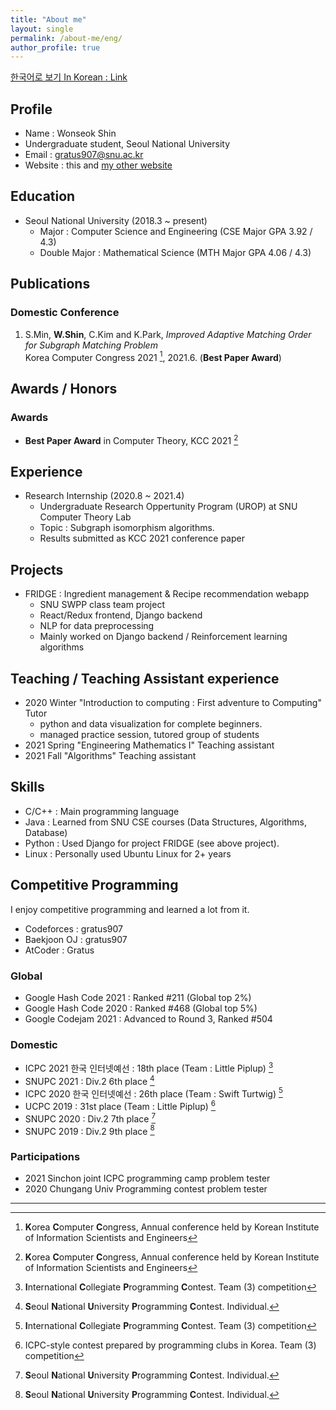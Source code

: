 ```yaml
---
title: "About me"
layout: single
permalink: /about-me/eng/
author_profile: true
---
```

[한국어로 보기 In Korean : Link](/about-me/)
## Profile
- Name : Wonseok Shin
- Undergraduate student, Seoul National University
- Email : gratus907@snu.ac.kr
- Website : this and [my other website](www.gratus907.com)

## Education
- Seoul National University (2018.3 ~ present)
    - Major : Computer Science and Engineering (CSE Major GPA 3.92 / 4.3)
    - Double Major : Mathematical Science (MTH Major GPA 4.06 / 4.3)

## Publications 
### Domestic Conference
1. S.Min, **W.Shin**, C.Kim and K.Park, *Improved Adaptive Matching Order for Subgraph Matching Problem*  
Korea Computer Congress 2021 [^kcc], 2021.6. (**Best Paper Award**)

## Awards / Honors
### Awards 
- **Best Paper Award** in Computer Theory, KCC 2021 [^kcc]

## Experience
- Research Internship (2020.8 ~ 2021.4)
    - Undergraduate Research Oppertunity Program (UROP) at SNU Computer Theory Lab
    - Topic : Subgraph isomorphism algorithms.
    - Results submitted as KCC 2021 conference paper

## Projects
- FRIDGE : Ingredient management & Recipe recommendation webapp
    - SNU SWPP class team project 
    - React/Redux frontend, Django backend
    - NLP for data preprocessing
    - Mainly worked on Django backend / Reinforcement learning algorithms

## Teaching / Teaching Assistant experience
- 2020 Winter "Introduction to computing : First adventure to Computing" Tutor
  - python and data visualization for complete beginners. 
  - managed practice session, tutored group of students
- 2021 Spring "Engineering Mathematics I" Teaching assistant
- 2021 Fall "Algorithms" Teaching assistant

## Skills
- C/C++ : Main programming language
- Java : Learned from SNU CSE courses (Data Structures, Algorithms, Database)
- Python : Used Django for project FRIDGE (see above project). 
- Linux : Personally used Ubuntu Linux for 2+ years

## Competitive Programming
I enjoy competitive programming and learned a lot from it.
- Codeforces : gratus907
- Baekjoon OJ : gratus907
- AtCoder : Gratus 

### Global
- Google Hash Code 2021 : Ranked #211 (Global top 2%)
- Google Hash Code 2020 : Ranked #468 (Global top 5%)
- Google Codejam 2021 : Advanced to Round 3, Ranked #504

### Domestic
- ICPC 2021 한국 인터넷예선 : 18th place (Team : Little Piplup) [^icpc]
- SNUPC 2021 : Div.2 6th place [^snupc]
- ICPC 2020 한국 인터넷예선 : 26th place (Team : Swift Turtwig) [^icpc]
- UCPC 2019 : 31st place (Team : Little Piplup) [^ucpc]
- SNUPC 2020 : Div.2 7th place [^snupc]
- SNUPC 2019 : Div.2 9th place [^snupc]

### Participations
- 2021 Sinchon joint ICPC programming camp problem tester
- 2020 Chungang Univ Programming contest problem tester



------

[^kcc]: **K**orea **C**omputer **C**ongress, Annual conference held by Korean Institute of Information Scientists and Engineers
[^icpc]: **I**nternational **C**ollegiate **P**rogramming **C**ontest. Team (3) competition
[^ucpc]: ICPC-style contest prepared by programming clubs in Korea. Team (3) competition
[^snupc]: **S**eoul **N**ational **U**niversity **P**rogramming **C**ontest. Individual.